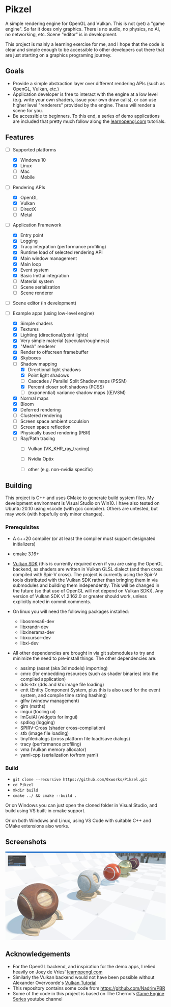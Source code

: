 # Pikzel

A simple rendering engine for OpenGL and Vulkan.  This is not (yet) a "game engine".  So far it does only graphics.  There is no audio, no physics, no AI, no networking, etc. Scene "editor" is in development.

This project is mainly a learning exercise for me, and I hope that the code is clear and simple enough to be accessible to other developers out there that are just starting on a graphics programing journey.

## Goals
- Provide a simple abstraction layer over different rendering APIs (such as OpenGL, Vulkan, etc.)
- Application developer is free to interact with the engine at a low level (e.g. write your own shaders, issue your own draw calls), or can use higher level "renderers" provided by the engine.  These will render a scene for you.
- Be accessible to beginners. To this end, a series of demo applications are included that pretty much follow along the [learnopengl.com](https://learnopengl.com) tutorials.

## Features
- [ ] Supported platforms
  - [x] Windows 10
  - [x] Linux
  - [ ] Mac
  - [ ] Mobile

- [ ] Rendering APIs
  - [x] OpenGL
  - [x] Vulkan
  - [ ] DirectX
  - [ ] Metal

- [ ] Application Framework
  - [x] Entry point
  - [x] Logging
  - [x] Tracy integration (performance profiling)
  - [x] Runtime load of selected rendering API
  - [x] Main window management
  - [x] Main loop
  - [x] Event system
  - [x] Basic ImGui integration
  - [ ] Material system
  - [ ] Scene serialization
  - [ ] Scene renderer

- [ ] Scene editor (in development)

- [ ] Example apps (using low-level engine)
    - [x] Simple shaders
    - [x] Textures
    - [x] Lighting (directional/point lights)
    - [x] Very simple material (specular/roughness)
    - [x] "Mesh" renderer
    - [x] Render to offscreen framebuffer
    - [x] Skyboxes
    - [ ] Shadow mapping
      - [x] Directional light shadows
      - [x] Point light shadows
      - [ ] Cascades / Parallel Split Shadow maps (PSSM)
      - [x] Percent closer soft shadows (PCSS)
      - [ ] (exponential) variance shadow maps ((E)VSM)
    - [x] Normal maps
    - [x] Bloom
    - [x] Deferred rendering
    - [ ] Clustered rendering
    - [ ] Screen space ambient occulsion
    - [ ] Screen space reflection
    - [x] Physically based rendering (PBR)
    - [ ] Ray/Path tracing
      - [ ] Vulkan (VK_KHR_ray_tracing)
      - [ ] Nvidia Optix
      - [ ] other (e.g. non-nvidia specific)



## Building
This project is C++ and uses CMake to generate build system files.  My development environment is Visual Studio on Win10.
I have also tested on Ubuntu 20.10 using vscode (with gcc compiler).  Others are untested, but may work (with hopefully only minor changes).

### Prerequisites
- A c++20 compiler (or at least the compiler must support designated initializers)
- cmake 3.16+
- [Vulkan SDK](https://vulkan.lunarg.com/) (this is currently required even if you are using the OpenGL backend, as shaders are written in Vulkan GLSL dialect (and then cross compiled with Spir-V cross).  The project is currently using the Spir-V tools distributed with the Vulkan SDK rather than bringing them in via submodules and building them independently.  This will be changed in the future (so that use of OpenGL will not depend on Vulkan SDK)).  Any version of Vulkan SDK v1.2.162.0 or greater should work, unless explicitly noted in commit comments.
- On linux you will need the following packages installed:
  - libosmesa6-dev
  - libxrandr-dev
  - libxinerama-dev
  - libxcursor-dev
  - libxi-dev

- All other dependencies are brought in via git submodules to try and minimize the need to pre-install things.  The other dependencies are:
  - assimp          (asset (aka 3d models) importing)
  - cmrc            (for embedding resources (such as shader binaries) into the compiled application)
  - dds-ktx         (dds and ktx image file loading)
  - entt            (Entity Component System, plus this is also used for the event system, and compile time string hashing)
  - glfw            (window management)
  - glm             (maths)
  - imgui           (tooling ui)
  - ImGuiAl         (widgets for imgui)
  - spdlog          (logging)
  - SPIRV-Cross     (shader cross-compilation)
  - stb             (image file loading)
  - tinyfiledialogs (cross platform file load/save dialogs)
  - tracy           (performance profiling)
  - vma             (Vulkan memory allocator)
  - yaml-cpp        (serialization to/from yaml)

### Build
- ```git clone --recursive https://github.com/0xworks/Pikzel.git```
- ```cd Pikzel```
- ```mkdir build```
- ```cmake ../ && cmake --build .```

Or on Windows you can just open the cloned folder in Visual Studio, and build using VS built-in cmake support.

Or on both Windows and Linux, using VS Code with suitable C++ and CMake extensions also works.



## Screenshots
![17.1 PBR](Assets/Screenshots/17.1-PBR.jpg)

## Acknowledgements
- For the OpenGL backend, and inspiration for the demo apps, I relied heavily on Joey de Vries' [learnopengl.com](https://learnopengl.com)
- Similarly the Vulkan backend would not have been possible without Alexander Overvoorde's [Vulkan Tutorial](https://vulkan-tutorial.com)
- This repository contains some code from https://github.com/Nadrin/PBR
- Some of the code in this project is based on The Cherno's [Game Engine Series](https://thecherno.com/engine) youtube channel

